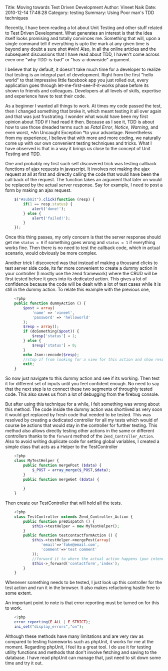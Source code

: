 Title: Moving towards Test Driven Development
Author: Vineet Naik
Date: 2010-12-14 17:48:28
Category: testing
Summary: Using Poor man's TDD techniques

Recently, I have been reading a lot about Unit Testing and other stuff
related to Test Driven Development. What generates an interest is that
the idea itself looks promising and totally convinces me. Something
that will, upon a single command tell if everything is upto the mark
at any given time is beyond any doubt a sure shot #win! Also, in all
the online articles and the subsequent discussions that I have read
about TDD, I haven't come across even one "why-TDD-is-bad" or
"has-a-downside" argument.

I believe that by default, it doesn't take much time for a developer
to realize that testing is an integral part of development. Right from
the first "hello world" to that impressive little facebook app you
just rolled out, every application goes through
let-me-first-see-if-it-works phase before its shown to friends and
colleagues. Developers at all levels of skills, expertise and
experience have to test their code.

As a beginner I wanted all things to work. At times my code passed the
test, then I changed something that broke it, which meant testing it
all over again and that was just frustrating. I wonder what would have
been my first opinion about TDD if I had read it then. Because as I
see it, TDD is about how to use those dreaded terms such as *Fatal
Error*, *Notice*, *Warning,* and even worst, *An Uncaught Exception
*to your advantage. Nevertheless from my experience, I believe that
with more and more coding, we naturally come up with our own
convenient testing techniques and tricks. What I have observed is that
in a way it brings us close to the concept of Unit Testing and TDD.

One and probably my first such self discovered trick was testing
callback functions of ajax requests in javascript. It involves not
making the ajax request at all at first and directly calling the code
that would have been the call back of the request. The function takes
an argument that later on would be replaced by the actual server
response. Say for example, I need to post a form by making an ajax
request.

```javascript
    $("#submit").click(function (resp) {
        if(1 == resp.status) {
            alert('done!');                 
        } else {          
            alert('failed!');
        }
    });
```

Once this thing passes, my only concern is that the server response
should get me ``status = 0`` if something goes wrong and ``status =
1`` if everything works fine. Then there is no need to test the
callback code, which in actual scenario, would obviously be more
complex.

Another trick I discovered was that instead of making a thousand
clicks to test server side code, its far more convenient to create a
dummy action in your controller (I mostly use the zend framework)
where the CRUD will be first tested before it goes into its dedicated
action. This gives a lot of confidence because the code will be dealt
with a lot of test cases while it is still in the dummy action. To
relate this example with the previous one,

```php
    <?php
    public function dummyAction () {
        $post = array(
            'name' => 'vineet', 
            'password' => 'helloworld'
        );    
        $resp = array();    
        if (doSomething($post)) {
            $resp['status'] = 1;
        } else {
            $resp['status'] = 0;
        }    
        echo Json::encode($resp);    
        //stop zf from looking for a view for this action and show result in browser for now    
        exit; 
    }
```

So now just navigate to this dummy action and see if its working. Then
test it for different set of inputs until you feel confident
enough. No need to say that the next step is to connect these two
segments of throughly tested code. This also saves us from a lot of
debugging from the firebug console.

But after using this technique for a while, I felt something was wrong
about this method. The code inside the dummy action was shortlived as
very soon it would get replaced by fresh code that needed to be
tested. This was resolved by creating a dedicated controller for all
my tests which would of course be actions that would stay in the
controller for further testing. This method also allows directly
testing other actions in the same or different controllers thanks to
the ``forward`` method of the ``Zend_Controller_Action``. Also to avoid
writing duplicate code for setting global variables, I created a
simple class that acts as a Helper to the TestController

```php
    <?php
    class MyTestHelper {
        public function mergePost ($data) {
            $_POST = array_merge($_POST,$data);
        }
        public function mergeGet ($data) {
    
        }
    }
```

Then create our TestController that will hold all the tests.

```php
    <?php    
    class TestController extends Zend_Controller_Action {
        public function preDispatch () {
            $this->testHelper = new MyTestHelper();
        }
        public function testcontactformAction () {
            $this->testHelper->mergePost(array(
                'email'=>'fake@email.com',
                'comment'=>'test comment'
            ));
            //forward it to where the actual action happens (pun intended!)
            $this->_forward('contactform','index');
        }
    }    
```

Whenever something needs to be tested, I just look up this controller
for the test action and run it in the browser. It also makes
refactoring hastle free to some extent.

An important point to note is that error reporting must be turned on
for this to work.

```php
    <?php    
    error_reporting(E_ALL | E_STRICT);
    ini_set("display_errors","on");
```

Although these methods have many limitations and are very raw as
compared to testing frameworks such as phpUnit, it works for me at the
moment. Regarding phpUnit, I feel its a great tool. I do use it for
testing utility functions and methods that don't involve fetching and
saving to the database. I have read phpUnit can manage that, just need
to sit down some time and try it out.
